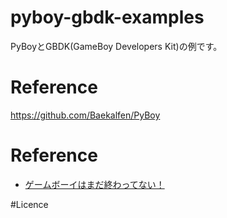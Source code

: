 # pyboy-gbdk-examples
PyBoyとGBDK(GameBoy Developers Kit)の例です。



# Reference
https://github.com/Baekalfen/PyBoy

# Reference
* [ゲームボーイはまだ終わってない！](http://boy.game-pc7.com/)

#Licence
